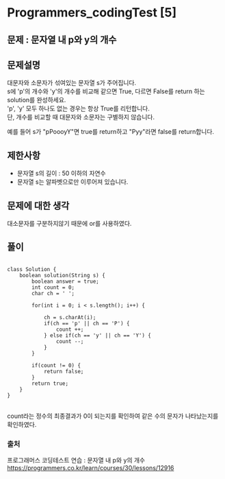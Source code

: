 # Programmers_codingTest [5]

## 문제 : 문자열 내 p와 y의 개수

## 문제설명  
대문자와 소문자가 섞여있는 문자열 s가 주어집니다.  
s에 'p'의 개수와 'y'의 개수를 비교해 같으면 True, 다르면 False를 return 하는 solution를 완성하세요.  
'p', 'y' 모두 하나도 없는 경우는 항상 True를 리턴합니다.  
단, 개수를 비교할 때 대문자와 소문자는 구별하지 않습니다.  

예를 들어 s가 "pPoooyY"면 true를 return하고 "Pyy"라면 false를 return합니다.

## 제한사항
- 문자열 s의 길이 : 50 이하의 자연수  
- 문자열 s는 알파벳으로만 이루어져 있습니다.


## 문제에 대한 생각
대소문자를 구분하지않기 때문에 or를 사용하였다.

## 풀이
<pre>
<code>
class Solution {
    boolean solution(String s) {
        boolean answer = true;
        int count = 0;
        char ch = ' ';
        
        for(int i = 0; i < s.length(); i++) {
            
            ch = s.charAt(i);
            if(ch == 'p' || ch == 'P') {
                count ++;
            } else if(ch == 'y' || ch == 'Y') {
                count --;
            }
        }
        
        if(count != 0) {
            return false;
        }
        return true;
    }
}
</code>
</pre>
count라는 정수의 최종결과가 0이 되는지를 확인하여 같은 수의 문자가 나타났는지를 확인하였다.


### 출처

프로그래머스 코딩테스트 연습 : 문자열 내 p와 y의 개수 
https://programmers.co.kr/learn/courses/30/lessons/12916
